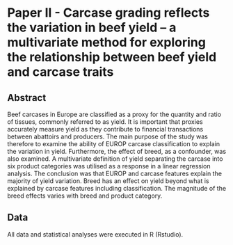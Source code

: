 # Paper II - Carcase grading reflects the variation in beef yield – a multivariate method for exploring the relationship between beef yield and carcase traits

## Abstract
Beef carcases in Europe are classified as a proxy for the quantity and ratio of tissues, commonly referred to as yield. It is important that proxies accurately measure yield as they contribute to financial transactions between abattoirs and producers. The main purpose of the study was therefore to examine the ability of EUROP carcase classification to explain the variation in yield. Furthermore, the effect of breed, as a confounder, was also examined. A multivariate definition of yield separating the carcase into six product categories was utilised as a response in a linear regression analysis. The conclusion was that EUROP and carcase features explain the majority of yield variation. Breed has an effect on yield beyond what is explained by carcase features including classification. The magnitude of the breed effects varies with breed and product category.

## Data 
All data and statistical analyses were executed in R (Rstudio).
